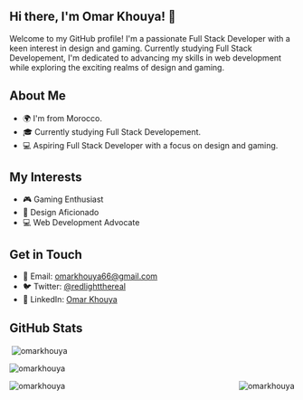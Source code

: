 ## Hi there, I'm Omar Khouya! 👋

Welcome to my GitHub profile! I'm a passionate Full Stack Developer with a keen interest in design and gaming. Currently studying Full Stack Developement, I'm dedicated to advancing my skills in web development while exploring the exciting realms of design and gaming.

## About Me

- 🌍 I'm from Morocco.
- 🎓 Currently studying Full Stack Developement.
- 💻 Aspiring Full Stack Developer with a focus on design and gaming.

## My Interests

- 🎮 Gaming Enthusiast
- 🎨 Design Aficionado
- 💻 Web Development Advocate

## Get in Touch

- 📧 Email: omarkhouya66@gmail.com
- 🐦 Twitter: [@redlightthereal](https://twitter.com/redlightthereal)
- 💼 LinkedIn: [Omar Khouya](https://www.linkedin.com/in/omar-khouya-ba8930233/)


## GitHub Stats
<p>&nbsp;<img align="center" src="https://github-readme-stats.vercel.app/api?username=omarkhouya&show_icons=true&locale=en" alt="omarkhouya" /></p>
<p align="left"> <img src="https://komarev.com/ghpvc/?username=omarkhouya&label=Profile%20views&color=0e75b6&style=flat" alt="omarkhouya" /> </p>
<p><img align="right" src="https://github-readme-stats.vercel.app/api/top-langs?username=omarkhouya&show_icons=true&locale=en&layout=compact" alt="omarkhouya" /></p>

<p><img align="center" src="https://github-readme-streak-stats.herokuapp.com/?user=omarkhouya&" alt="omarkhouya" /></p>

